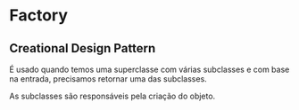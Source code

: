 
# Factory

## Creational Design Pattern

É usado quando temos uma superclasse com várias subclasses e com base na entrada, precisamos retornar uma das subclasses.

As subclasses são responsáveis pela criação do objeto.